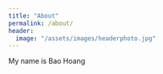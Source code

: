 ```yaml
---
title: "About"
permalink: /about/
header:
  image: "/assets/images/headerphoto.jpg"
---
```


My name is Bao Hoang
